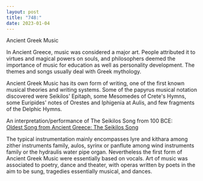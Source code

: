 ```yaml
---
layout: post
title: "748:"
date: 2023-01-04
---
```


Ancient Greek Music

In Ancient Greece, music was considered a major art. People attributed it to virtues and magical powers on souls, and philosophers deemed the importance of music for education as well as personality development. The themes and songs usually deal with Greek mythology.

Ancient Greek Music has its own form of writing, one of the first known musical theories and writing systems. Some of the papyrus musical notation discovered were Seikilos' Epitaph, some Mesomedes of Crete's Hymns, some Euripides' notes of Orestes and Iphigenia at Aulis, and few fragments of the Delphic Hymns.

An interpretation/performance of The Seikilos Song from 100 BCE:  
[Oldest Song from Ancient Greece: The Seikilos Song](https://youtu.be/d31jgilfzgQ?t=148)

The typical instrumentation mainly encompasses lyre and kithara among zither instruments family, aulos, syrinx or panflute among wind instruments family or the hydraulis water pipe organ. Nevertheless the first form of Ancient Greek Music were essentially based on vocals. Art of music was associated to poetry, dance and theater, with operas written by poets in the aim to be sung, tragedies essentially musical, and dances.
